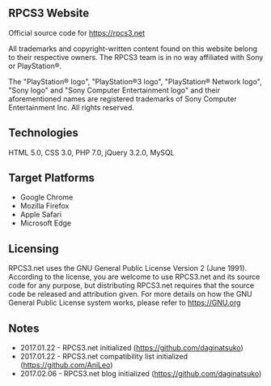 ## RPCS3 Website
Official source code for https://rpcs3.net

All trademarks and copyright-written content found on this website belong to their respective owners. The RPCS3 team is in no way affiliated with Sony or PlayStation®. 

The "PlayStation® logo", "PlayStation®3 logo", "PlayStation® Network logo", "Sony logo" and "Sony Computer Entertainment logo" and their aforementioned names are registered trademarks of Sony Computer Entertainment Inc. All rights reserved.

## Technologies
HTML 5.0, CSS 3.0, PHP 7.0, jQuery 3.2.0, MySQL

## Target Platforms
* Google Chrome
* Mozilla Firefox
* Apple Safari
* Microsoft Edge

## Licensing
RPCS3.net uses the GNU General Public License Version 2 (June 1991). According to the license, you are welcome to use RPCS3.net and its source code for any purpose, but distributing RPCS3.net requires that the source code be released and attribution given. For more details on how the GNU General Public License system works, please refer to https://GNU.org

## Notes
* 2017.01.22 - RPCS3.net initialized (https://github.com/daginatsuko)
* 2017.01.22 - RPCS3.net compatibility list initialized (https://github.com/AniLeo)
* 2017.02.06 - RPCS3.net blog initialized  (https://github.com/daginatsuko)
